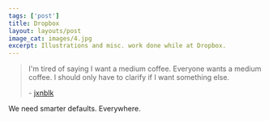 ```yaml
---
tags: ['post']
title: Dropbox
layout: layouts/post
image_cat: images/4.jpg
excerpt: Illustrations and misc. work done while at Dropbox.
---
```


<blockquote>
  <p>I'm tired of saying I want a medium coffee. Everyone wants a medium coffee. I should only have to clarify if I want something else.</p>
  <footer>
  - <a href="">jxnblk</a>
  </footer>
</blockquote>
<p>
  We need smarter defaults. Everywhere.  
</p>
